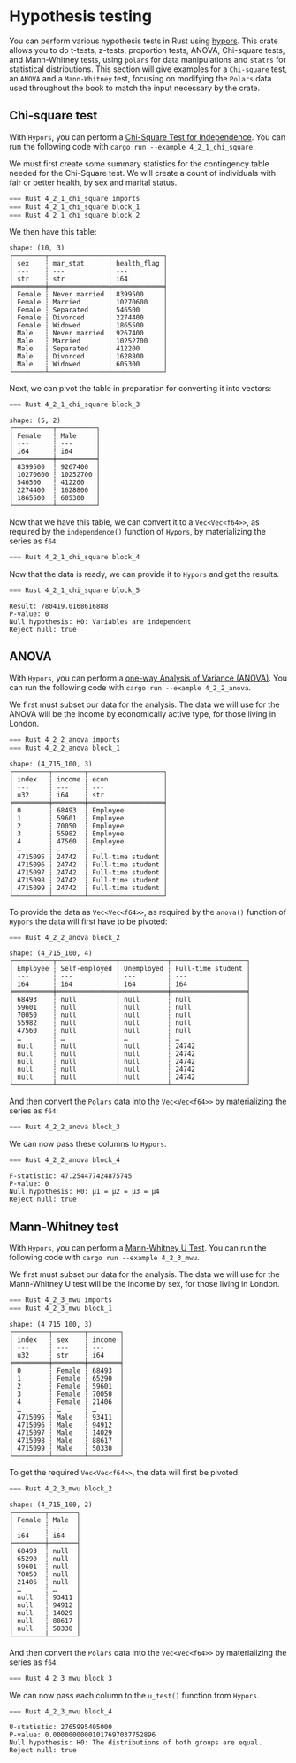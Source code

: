 # Hypothesis testing

You can perform various hypothesis tests in Rust using [hypors](https://docs.rs/hypors/latest/hypors/). This crate allows you to do t-tests, z-tests, proportion tests, ANOVA, Chi-square tests, and Mann-Whitney tests, using `polars` for data manipulations and `statrs` for statistical distributions. This section will give examples for a `Chi-square` test, an `ANOVA` and a `Mann-Whitney` test, focusing on modifying the `Polars` data used throughout the book to match the input necessary by the crate.

## Chi-square test

With `Hypors`, you can perform a [Chi-Square Test for Independence](https://docs.rs/hypors/latest/hypors/chi_square/categorical/fn.independence.html). You can run the following code with `cargo run --example 4_2_1_chi_square`.

We must first create some summary statistics for the contingency table needed for the Chi-Square test. We will create a count of individuals with fair or better health, by sex and marital status.

```rust
=== Rust 4_2_1_chi_square imports
=== Rust 4_2_1_chi_square block_1
=== Rust 4_2_1_chi_square block_2
```

We then have this table:

```
shape: (10, 3)
┌────────┬───────────────┬─────────────┐
│ sex    ┆ mar_stat      ┆ health_flag │
│ ---    ┆ ---           ┆ ---         │
│ str    ┆ str           ┆ i64         │
╞════════╪═══════════════╪═════════════╡
│ Female ┆ Never married ┆ 8399500     │
│ Female ┆ Married       ┆ 10270600    │
│ Female ┆ Separated     ┆ 546500      │
│ Female ┆ Divorced      ┆ 2274400     │
│ Female ┆ Widowed       ┆ 1865500     │
│ Male   ┆ Never married ┆ 9267400     │
│ Male   ┆ Married       ┆ 10252700    │
│ Male   ┆ Separated     ┆ 412200      │
│ Male   ┆ Divorced      ┆ 1628800     │
│ Male   ┆ Widowed       ┆ 605300      │
└────────┴───────────────┴─────────────┘
```

Next, we can pivot the table in preparation for converting it into vectors: 

```rust
=== Rust 4_2_1_chi_square block_3
```

```
shape: (5, 2)
┌──────────┬──────────┐
│ Female   ┆ Male     │
│ ---      ┆ ---      │
│ i64      ┆ i64      │
╞══════════╪══════════╡
│ 8399500  ┆ 9267400  │
│ 10270600 ┆ 10252700 │
│ 546500   ┆ 412200   │
│ 2274400  ┆ 1628800  │
│ 1865500  ┆ 605300   │
└──────────┴──────────┘
```

Now that we have this table, we can convert it to a `Vec<Vec<f64>>`, as required by the `independence()` function of `Hypors`, by materializing the series as `f64`:

```rust
=== Rust 4_2_1_chi_square block_4
```

Now that the data is ready, we can provide it to `Hypors` and get the results.

```rust
=== Rust 4_2_1_chi_square block_5
```

```
Result: 780419.0168616888
P-value: 0
Null hypothesis: H0: Variables are independent
Reject null: true
```

## ANOVA 

With `Hypors`, you can perform a [one-way Analysis of Variance (ANOVA)](https://docs.rs/hypors/latest/hypors/anova/index.html). You can run the following code with `cargo run --example 4_2_2_anova`.

We first must subset our data for the analysis. The data we will use for the ANOVA will be the income by economically active type, for those living in London.

```rust
=== Rust 4_2_2_anova imports
=== Rust 4_2_2_anova block_1
```

```
shape: (4_715_100, 3)
┌─────────┬────────┬───────────────────┐
│ index   ┆ income ┆ econ              │
│ ---     ┆ ---    ┆ ---               │
│ u32     ┆ i64    ┆ str               │
╞═════════╪════════╪═══════════════════╡
│ 0       ┆ 68493  ┆ Employee          │
│ 1       ┆ 59601  ┆ Employee          │
│ 2       ┆ 70050  ┆ Employee          │
│ 3       ┆ 55982  ┆ Employee          │
│ 4       ┆ 47560  ┆ Employee          │
│ …       ┆ …      ┆ …                 │
│ 4715095 ┆ 24742  ┆ Full-time student │
│ 4715096 ┆ 24742  ┆ Full-time student │
│ 4715097 ┆ 24742  ┆ Full-time student │
│ 4715098 ┆ 24742  ┆ Full-time student │
│ 4715099 ┆ 24742  ┆ Full-time student │
└─────────┴────────┴───────────────────┘
```

To provide the data as `Vec<Vec<f64>>`, as required by the `anova()` function of `Hypors` the data will first have to be pivoted:

```rust
=== Rust 4_2_2_anova block_2
```

```
shape: (4_715_100, 4)
┌──────────┬───────────────┬────────────┬───────────────────┐
│ Employee ┆ Self-employed ┆ Unemployed ┆ Full-time student │
│ ---      ┆ ---           ┆ ---        ┆ ---               │
│ i64      ┆ i64           ┆ i64        ┆ i64               │
╞══════════╪═══════════════╪════════════╪═══════════════════╡
│ 68493    ┆ null          ┆ null       ┆ null              │
│ 59601    ┆ null          ┆ null       ┆ null              │
│ 70050    ┆ null          ┆ null       ┆ null              │
│ 55982    ┆ null          ┆ null       ┆ null              │
│ 47560    ┆ null          ┆ null       ┆ null              │
│ …        ┆ …             ┆ …          ┆ …                 │
│ null     ┆ null          ┆ null       ┆ 24742             │
│ null     ┆ null          ┆ null       ┆ 24742             │
│ null     ┆ null          ┆ null       ┆ 24742             │
│ null     ┆ null          ┆ null       ┆ 24742             │
│ null     ┆ null          ┆ null       ┆ 24742             │
└──────────┴───────────────┴────────────┴───────────────────┘
```
And then convert the `Polars` data into the `Vec<Vec<f64>>` by materializing the series as `f64`:

```rust
=== Rust 4_2_2_anova block_3
```

We can now pass these columns to `Hypors`.

```rust
=== Rust 4_2_2_anova block_4
```

```
F-statistic: 47.254477424875745
P-value: 0
Null hypothesis: H0: µ1 = µ2 = µ3 = µ4
Reject null: true
```

## Mann-Whitney test

With `Hypors`, you can perform a [Mann-Whitney U Test](https://docs.rs/hypors/latest/hypors/mann_whitney/u/fn.u_test.html). You can run the following code with `cargo run --example 4_2_3_mwu`.

We first must subset our data for the analysis. The data we will use for the Mann-Whitney U test will be the income by sex, for those living in London.

```rust
=== Rust 4_2_3_mwu imports
=== Rust 4_2_3_mwu block_1
```

```
shape: (4_715_100, 3)
┌─────────┬────────┬────────┐
│ index   ┆ sex    ┆ income │
│ ---     ┆ ---    ┆ ---    │
│ u32     ┆ str    ┆ i64    │
╞═════════╪════════╪════════╡
│ 0       ┆ Female ┆ 68493  │
│ 1       ┆ Female ┆ 65290  │
│ 2       ┆ Female ┆ 59601  │
│ 3       ┆ Female ┆ 70050  │
│ 4       ┆ Female ┆ 21406  │
│ …       ┆ …      ┆ …      │
│ 4715095 ┆ Male   ┆ 93411  │
│ 4715096 ┆ Male   ┆ 94912  │
│ 4715097 ┆ Male   ┆ 14029  │
│ 4715098 ┆ Male   ┆ 88617  │
│ 4715099 ┆ Male   ┆ 50330  │
└─────────┴────────┴────────┘
```

To get the required `Vec<Vec<f64>>`, the data will first be pivoted:

```rust
=== Rust 4_2_3_mwu block_2
```

```
shape: (4_715_100, 2)
┌────────┬───────┐
│ Female ┆ Male  │
│ ---    ┆ ---   │
│ i64    ┆ i64   │
╞════════╪═══════╡
│ 68493  ┆ null  │
│ 65290  ┆ null  │
│ 59601  ┆ null  │
│ 70050  ┆ null  │
│ 21406  ┆ null  │
│ …      ┆ …     │
│ null   ┆ 93411 │
│ null   ┆ 94912 │
│ null   ┆ 14029 │
│ null   ┆ 88617 │
│ null   ┆ 50330 │
└────────┴───────┘
```

And then convert the `Polars` data into the `Vec<Vec<f64>>` by materializing the series as `f64`:

```rust
=== Rust 4_2_3_mwu block_3
```

We can now pass each column to the `u_test()` function from `Hypors`. 

```rust
=== Rust 4_2_3_mwu block_4
```

```
U-statistic: 2765995405000
P-value: 0.00000000001017697037752896
Null hypothesis: H0: The distributions of both groups are equal.
Reject null: true
```